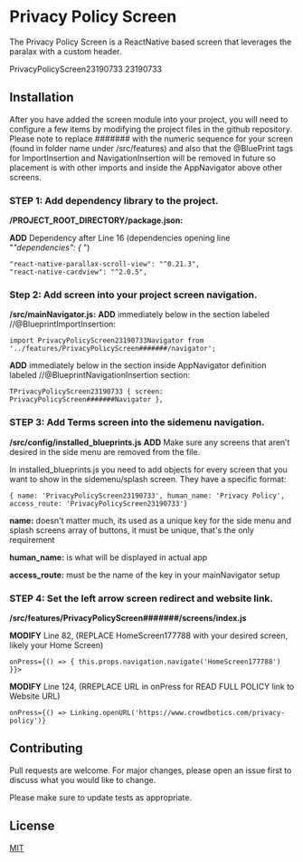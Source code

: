 # Privacy Policy Screen

The Privacy Policy Screen is a ReactNative based screen that leverages the paralax with a custom header.

PrivacyPolicyScreen23190733 23190733

## Installation

After you have added the screen module into your project, you will need to configure a few items by modifying the project 
files in the github repository. Please note to replace ####### with the numeric sequence for your screen (found in folder name under /src/features) and also that the @BluePrint tags for ImportInsertion and NavigationInsertion will be removed in future so placement is with other imports and inside the AppNavigator above other screens.

### STEP 1: Add dependency library to the project.
**/PROJECT_ROOT_DIRECTORY/package.json:**

  **ADD** Dependency after Line 16 (dependencies opening line "_"dependencies": {_ ")
    
  ``` 
  "react-native-parallax-scroll-view": "^0.21.3",
  "react-native-cardview": "^2.0.5",
  ```

### Step 2: Add screen into your project screen navigation.
  **/src/mainNavigator.js:** 
   **ADD** immediately below in the section labeled  //@BlueprintImportInsertion:  
   
   ```import PrivacyPolicyScreen23190733Navigator from '../features/PrivacyPolicyScreen#######/navigator';```
   
   **ADD**  immediately below in the section inside AppNavigator definition labeled  //@BlueprintNavigationInsertion section:
   
   ```TPrivacyPolicyScreen23190733 { screen: PrivacyPolicyScreen#######Navigator },```
  
### STEP 3: Add Terms screen into the sidemenu navigation.  
  **/src/config/installed_blueprints.js**
  **ADD** 
    Make sure any screens that aren’t desired in the side menu are removed from the file.

   In installed_blueprints.js you need to add objects for every screen that you want to show in the sidemenu/splash screen.
   They have a specific format:
   
   ``` { name: 'PrivacyPolicyScreen23190733', human_name: 'Privacy Policy', access_route: 'PrivacyPolicyScreen23190733'} ```
   
   **name:**  doesn't matter much, its used as a unique key for the side menu and splash screens array of 
   buttons, it must be unique, that's the only requirement
  
   **human_name:**  is what will be displayed in actual app
  
   **access_route:**  must be the name of the key in your mainNavigator setup  

### STEP 4: Set the left arrow screen redirect and website link.
**/src/features/PrivacyPolicyScreen#######/screens/index.js**

  **MODIFY** Line 82, (REPLACE HomeScreen177788 with your desired screen, likely your Home Screen)
  
  ``` onPress={() => { this.props.navigation.navigate('HomeScreen177788') }}> ```
  
  **MODIFY** Line 124, (RREPLACE URL in onPress for READ FULL POLICY link to Website URL)
  
  ```onPress={() => Linking.openURL('https://www.crowdbotics.com/privacy-policy')} ```

## Contributing
Pull requests are welcome. For major changes, please open an issue first to discuss what you would like to change.

Please make sure to update tests as appropriate.

## License
[MIT](https://choosealicense.com/licenses/mit/)
